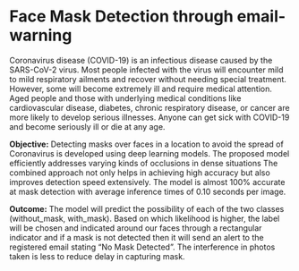 # Face Mask Detection through email-warning

Coronavirus disease (COVID-19) is an infectious disease caused by the SARS-CoV-2 virus. Most people infected with the virus will encounter mild to mild respiratory ailments and recover without needing special treatment. However, some will become extremely ill and require medical attention. Aged people and those with underlying medical conditions like cardiovascular disease, diabetes, chronic respiratory disease, or cancer are more likely to develop serious illnesses. Anyone can get sick with COVID-19 and become seriously ill or die at any age.

**Objective:** Detecting masks over faces in a location to avoid the spread of Coronavirus is developed using deep learning models. The proposed model efficiently addresses varying kinds of occlusions in dense situations The combined approach not only helps in achieving high accuracy but also improves detection speed extensively. The model is almost 100% accurate at mask detection with average inference times of 0.10 seconds per image.

**Outcome:** The model will predict the possibility of each of the two classes (without_mask, with_mask). Based on which likelihood is higher, the label will be chosen and indicated around our faces through a rectangular indicator and if a mask is not detected then it will send an alert to the registered email stating “No Mask Detected”. The interference in photos taken is less to reduce delay in capturing mask.
